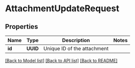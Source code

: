 # AttachmentUpdateRequest

## Properties
Name | Type | Description | Notes
------------ | ------------- | ------------- | -------------
**id** | **UUID** | Unique ID of the attachment | 

[[Back to Model list]](../README.md#documentation-for-models) [[Back to API list]](../README.md#documentation-for-api-endpoints) [[Back to README]](../README.md)


